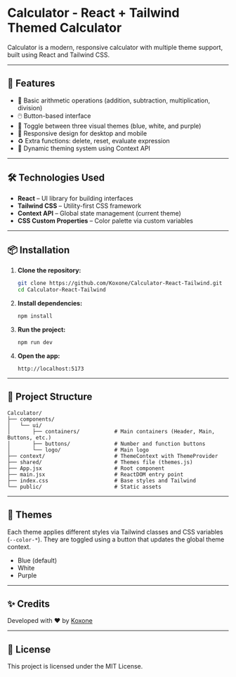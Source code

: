 # Calculator - React + Tailwind Themed Calculator

Calculator is a modern, responsive calculator with multiple theme support, built using React and Tailwind CSS.

---

## 🚀 Features

- 🧮 Basic arithmetic operations (addition, subtraction, multiplication, division)
- 🖱️ Button-based interface
- 🌙 Toggle between three visual themes (blue, white, and purple)
- 📱 Responsive design for desktop and mobile
- ♻️ Extra functions: delete, reset, evaluate expression
- 🎨 Dynamic theming system using Context API

---

## 🛠️ Technologies Used

- **React** – UI library for building interfaces
- **Tailwind CSS** – Utility-first CSS framework
- **Context API** – Global state management (current theme)
- **CSS Custom Properties** – Color palette via custom variables

---

## 📦 Installation

1. **Clone the repository:**
   ```bash
   git clone https://github.com/Koxone/Calculator-React-Tailwind.git
   cd Calculator-React-Tailwind
   ```

2. **Install dependencies:**
   ```bash
   npm install
   ```

3. **Run the project:**
   ```bash
   npm run dev
   ```

4. **Open the app:**
   ```
   http://localhost:5173
   ```

---

## 🧩 Project Structure

```
Calculator/
├── components/
│   └── ui/
│       ├── containers/           # Main containers (Header, Main, Buttons, etc.)
│       ├── buttons/              # Number and function buttons
│       └── logo/                 # Main logo
├── context/                      # ThemeContext with ThemeProvider
├── shared/                       # Themes file (themes.js)
├── App.jsx                       # Root component
├── main.jsx                      # ReactDOM entry point
├── index.css                     # Base styles and Tailwind
└── public/                       # Static assets
```

---

## 🎨 Themes

Each theme applies different styles via Tailwind classes and CSS variables (`--color-*`). They are toggled using a button that updates the global theme context.

- Blue (default)
- White
- Purple

---

## ✨ Credits

Developed with ❤️ by [Koxone](https://github.com/Koxone)

---

## 📄 License

This project is licensed under the MIT License.